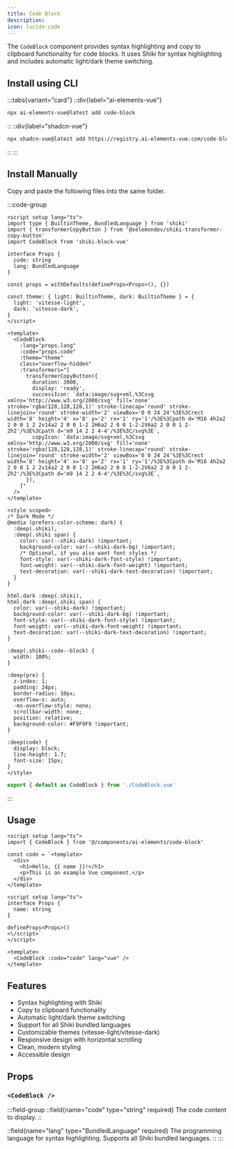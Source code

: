 ```yaml
---
title: Code Block
description:
icon: lucide:code
---
```


The `CodeBlock` component provides syntax highlighting and copy to clipboard functionality for code blocks. It uses Shiki for syntax highlighting and includes automatic light/dark theme switching.

## Install using CLI

:::tabs{variant="card"}
  ::div{label="ai-elements-vue"}
  ```sh
  npx ai-elements-vue@latest add code-block
  ```
  ::
  ::div{label="shadcn-vue"}

  ```sh
  npx shadcn-vue@latest add https://registry.ai-elements-vue.com/code-block.json
  ```
  ::
:::

## Install Manually

Copy and paste the following files into the same folder.

:::code-group
  ```vue [CodeBlock.vue]
  <script setup lang="ts">
  import type { BuiltinTheme, BundledLanguage } from 'shiki'
  import { transformerCopyButton } from '@selemondev/shiki-transformer-copy-button'
  import CodeBlock from 'shiki-block-vue'

  interface Props {
    code: string
    lang: BundledLanguage
  }

  const props = withDefaults(defineProps<Props>(), {})

  const theme: { light: BuiltinTheme, dark: BuiltinTheme } = {
    light: 'vitesse-light',
    dark: 'vitesse-dark',
  }
  </script>

  <template>
    <CodeBlock
      :lang="props.lang"
      :code="props.code"
      :theme="theme"
      class="overflow-hidden"
      :transformers="[
        transformerCopyButton({
          duration: 3000,
          display: 'ready',
          successIcon: `data:image/svg+xml,%3Csvg xmlns='http://www.w3.org/2000/svg' fill='none' stroke='rgba(128,128,128,1)' stroke-linecap='round' stroke-linejoin='round' stroke-width='2' viewBox='0 0 24 24'%3E%3Crect width='8' height='4' x='8' y='2' rx='1' ry='1'/%3E%3Cpath d='M16 4h2a2 2 0 0 1 2 2v14a2 2 0 0 1-2 2H6a2 2 0 0 1-2-2V6a2 2 0 0 1 2-2h2'/%3E%3Cpath d='m9 14 2 2 4-4'/%3E%3C/svg%3E`,
          copyIcon: `data:image/svg+xml,%3Csvg xmlns='http://www.w3.org/2000/svg' fill='none' stroke='rgba(128,128,128,1)' stroke-linecap='round' stroke-linejoin='round' stroke-width='2' viewBox='0 0 24 24'%3E%3Crect width='8' height='4' x='8' y='2' rx='1' ry='1'/%3E%3Cpath d='M16 4h2a2 2 0 0 1 2 2v14a2 2 0 0 1-2 2H6a2 2 0 0 1-2-2V6a2 2 0 0 1 2-2h2'/%3E%3Cpath d='m9 14 2 2 4-4'/%3E%3C/svg%3E`,
        }),
      ]"
    />
  </template>

  <style scoped>
  /* Dark Mode */
  @media (prefers-color-scheme: dark) {
    :deep(.shiki),
    :deep(.shiki span) {
      color: var(--shiki-dark) !important;
      background-color: var(--shiki-dark-bg) !important;
      /* Optional, if you also want font styles */
      font-style: var(--shiki-dark-font-style) !important;
      font-weight: var(--shiki-dark-font-weight) !important;
      text-decoration: var(--shiki-dark-text-decoration) !important;
    }
  }

  html.dark :deep(.shiki),
  html.dark :deep(.shiki span) {
    color: var(--shiki-dark) !important;
    background-color: var(--shiki-dark-bg) !important;
    font-style: var(--shiki-dark-font-style) !important;
    font-weight: var(--shiki-dark-font-weight) !important;
    text-decoration: var(--shiki-dark-text-decoration) !important;
  }

  :deep(.shiki--code--block) {
    width: 100%;
  }

  :deep(pre) {
    z-index: 1;
    padding: 24px;
    border-radius: 10px;
    overflow-x: auto;
    -ms-overflow-style: none;
    scrollbar-width: none;
    position: relative;
    background-color: #F9F9F9 !important;
  }

  :deep(code) {
    display: block;
    line-height: 1.7;
    font-size: 15px;
  }
  </style>
  ```

  ```ts [index.ts]
  export { default as CodeBlock } from './CodeBlock.vue'
  ```
:::

## Usage

```vue
<script setup lang="ts">
import { CodeBlock } from '@/components/ai-elements/code-block'

const code = `<template>
  <div>
    <h1>Hello, {{ name }}!</h1>
    <p>This is an example Vue component.</p>
  </div>
</template>

<script setup lang="ts">
interface Props {
  name: string
}

defineProps<Props>()
<\/script>`
</script>

<template>
  <CodeBlock :code="code" lang="vue" />
</template>
```

## Features

- Syntax highlighting with Shiki
- Copy to clipboard functionality
- Automatic light/dark theme switching
- Support for all Shiki bundled languages
- Customizable themes (vitesse-light/vitesse-dark)
- Responsive design with horizontal scrolling
- Clean, modern styling
- Accessible design

## Props

### `<CodeBlock />`

:::field-group
  ::field{name="code" type="string" required}
  The code content to display.
  ::

  ::field{name="lang" type="BundledLanguage" required}
  The programming language for syntax highlighting. Supports all Shiki bundled languages.
  ::
:::
